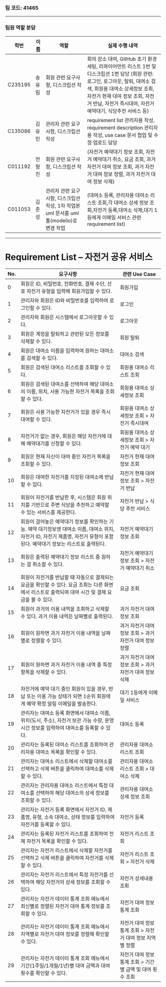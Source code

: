 ### 팀 코드: 41465

---

### 팀원 역할 분담
| 학번 | 이름 | 역할 | 실제 수행 내역 |
|------|------|------|----------------|
| C235195 | 송유림 | 회원 관련 요구사항, 디스크립션 작성 | 회의 장소 대여, GitHub 초기 환경 세팅, 리콰이어먼트 리스트 1번 및 디스크립션 1번 담당 (회원 관련: 로그인, 로그아웃, 탈퇴, 대여소 검색, 회원용 대여소 상세정보 조회, 자전거 현재 대여 정보 조회, 자전거 반납, 자전거 즉시대여, 자전거 예약대기, 식당추천 서비스 등) |
| C135086 | 김유민 | 관리자 관련 요구사항, 디스크립션 작성 | requirement list 관리자용 작성, requirement description 관리자용 작성, use case 문서 협업 및 수정·업로드 담당 |
| C011192 | 전형진 | 회원 관련 요구사항, 디스크립션 작성 | (자전거 예약대기 정보 조회, 자전거 예약대기 취소, 요금 조회, 과거 자전거 대여 정보 조회, 과거 자전거 대여 정보 정렬, 과거 자전거 대여 정보 삭제) |
| C011053 | 김준성 | 관리자 관련 요구사항, 디스크립션 작성, 1차 작업본 uml 문서를 uml툴(modelio)로 변경 작업 | (대여소 등록, 관리자용 대여소 리스트 조회,각 대여소 상세 정보 조회,자전거 둥록,대여소 삭제,대기 1등에게 이메일 서비스 관련requirement list) |  
---

# Requirement List – 자전거 공유 서비스

| No. | 요구사항 | 관련 Use Case |
|-----|----------|----------------|
| 0 | 회원은 ID, 비밀번호, 전화번호, 결제 수단, 선호 자전거 유형을 입력해 회원가입할 수 있다. | 회원가입 |
| 1 | 관리자와 회원은 ID와 비밀번호를 입력하여 로그인할 수 있다. | 로그인 |
| 2 | 관리자와 회원은 시스템에서 로그아웃할 수 있다. | 로그아웃 |
| 3 | 회원은 계정을 탈퇴하고 관련된 모든 정보를 삭제할 수 있다. | 회원 탈퇴 |
| 4 | 회원은 대여소 이름을 입력하여 원하는 대여소를 검색할 수 있다. | 대여소 검색 |
| 5 | 회원은 검색된 대여소 리스트를 조회할 수 있다. | 회원용 대여소 리스트 조회 | 
| 6 | 회원은 검색된 대여소를 선택하여 해당 대여소의 이름, 위치, 사용 가능한 자전거 목록을 조회할 수 있다. | 회원용 대여소 상세정보 조회 |
| 7 | 회원은 사용 가능한 자전거가 있을 경우 즉시 대여할 수 있다. | 회원용 대여소 상세정보 조회 > 자전거 즉시대여 |
| 8 | 자전거가 없는 경우, 회원은 해당 자전거에 대해 예약대기를 신청할 수 있다. | 회원용 대여소 상세정보 조회 > 자전거 예약 대기 |
| 9 | 회원은 현재 자신이 대여 중인 자전거 목록을 조회할 수 있다. | 자전거 현재 대여 정보 조회 |
| 10 | 회원은 대여한 자전거를 지정된 대여소에 반납할 수 있다. | 자전거 현재 대여 정보 조회 > 자전거 반납 |
| 11 | 회원이 자전거를 반납한 후, 시스템은 회원 위치를 기반으로 주변 식당을 추천하고 예약할 수 있는 서비스를 제공한다. | 자전거 반납 > 식당 추천 서비스 |
| 12 | 회원이 걸어놓은 예약대기 정보를 확인하는 기능. 예약 대기정보엔 대여소 이름, 대여소 위치, 자전거 ID, 자전거 제품명, 자전거 유형이 포함된다. 예약대기 정보는 리스트로 출력된다. | 자전거 예약대기 정보 조회 |
| 13 | 회원은 출력된 예약대기 정보 리스트 중 원하는 걸 취소할 수 있다.  | 자전거 예약대기 정보 조회 > 자전거 예약대기 취소 |
| 14 | 회원이 자전거를 반납할 때 자동으로 결제되는 요금을 확인할 수 있다. 요금 조회는 다른 화면에서 리스트로 출력되며 대여 시간 및 결제 요금을 볼 수 있다. | 요금 조회 |
| 15 | 회원이 과거의 이용 내역을 조회하고 삭제할 수 있다. 과거 이용 내역은 날짜별로 출력된다. | 과거 자전거 대여 정보 조회 |
| 16 | 회원이 원하면 과거 자전거 이용 내역을 날짜별로 정렬할 수 있다. | 과거 자전거 대여 정보 조회 > 과거 자전거 대여 정보 정렬 |
| 17 | 회원이 원하면 과거 자전거 이용 내역 중 특정 항목을 삭제할 수 있다. | 과거 자전거 대여 정보 조회 > 과거 자전거 대여 정보 삭제 |
| 18 | 자전거에 예약 대기 중인 회원이 있을 경우, 반납 또는 이용 가능 상태가 되면 1순위 회원에게 예약 확정 알림 이메일을 발송한다. | 대기 1등에게 이메일 서비스 |
| 19 | 관리자는 대여소 등록 화면에서 대여소 이름, 위치(도시, 주소), 자전거 보관 가능 수량, 운영 시간 정보를 입력하여 대여소를 등록할 수 있다. | 대여소 등록 |
| 20 | 관리자는 등록된 대여소 리스트를 조회하여 관리자용 대여소 목록을 확인할 수 있다. | 관리자용 대여소 리스트 조회 |
| 21 | 관리자는 대여소 리스트에서 삭제할 대여소를 선택하고 삭제 버튼을 클릭하여 대여소를 삭제할 수 있다. | 관리자용 대여소 리스트 조회 > 대여소 삭제 |
| 22 | 관리자는 관리자용 대여소 리스트에서 특정 대여소를 선택하여 해당 대여소의 상세 정보를 조회할 수 있다. | 관리자용 대여소 상세 정보 조회 |
| 23 | 관리자는 자전거 등록 화면에서 자전거 ID, 제품명, 유형, 소속 대여소, 상태 정보를 입력하여 자전거를 등록할 수 있다. | 자전거 등록 |
| 24 | 관리자는 등록된 자전거 리스트를 조회하여 전체 자전거 목록을 확인할 수 있다. | 자전거 리스트 조회 |
| 25 | 관리자는 자전거 리스트에서 삭제할 자전거를 선택하고 삭제 버튼을 클릭하여 자전거를 삭제할 수 있다. | 자전거 리스트 조회 > 자전거 삭제 |
| 26 | 관리자는 자전거 리스트에서 특정 자전거를 선택하여 해당 자전거의 상세 정보를 조회할 수 있다. | 자전거 상세내용 조회 |
| 27 | 관리자는 자전거 데이터 통계 조회 메뉴에서 최신별로 정렬된 자전거 대여 통계 정보를 조회할 수 있다. | 자전거 대여 정보 통계 조회 |
| 28 | 관리자는 자전거 데이터 통계 조회 메뉴에서 지역별로 자전거 대여 정보를 정렬해 확인할 수 있다. | 자전거 대여 정보 통계 조회 > 자전거 대여 정보 지역별 정렬 |
| 29 | 관리자는 자전거 데이터 통계 조회 메뉴에서 기간(1주일/1개월/1년)별 대여 금액과 대여 횟수를 확인할 수 있다. | 자전거 대여 정보 통계 조회 > 기간별 금액 및 대여 횟수 조회 |

